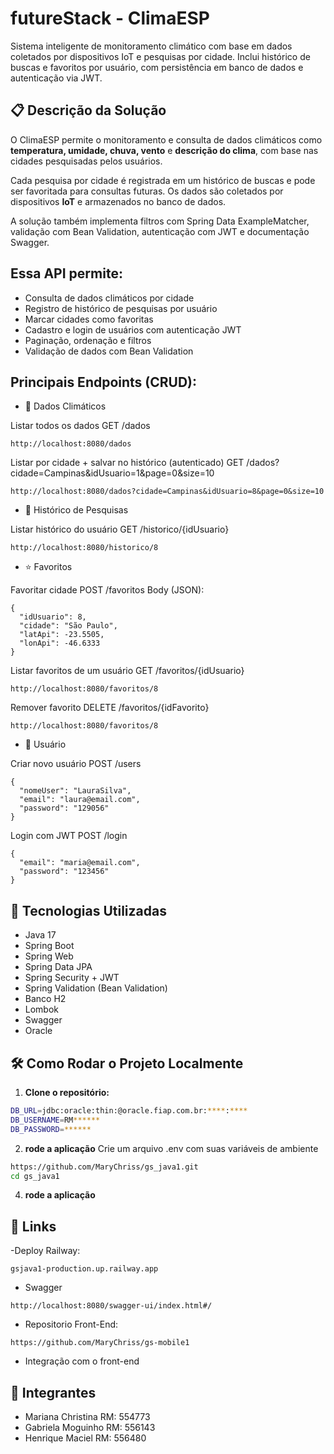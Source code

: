 # futureStack - ClimaESP

Sistema inteligente de monitoramento climático com base em dados coletados por dispositivos IoT e pesquisas por cidade. Inclui histórico de buscas e favoritos por usuário, com persistência em banco de dados e autenticação via JWT.

## 📋 Descrição da Solução

O ClimaESP permite o monitoramento e consulta de dados climáticos como **temperatura, umidade, chuva, vento** e **descrição do clima**, com base nas cidades pesquisadas pelos usuários.

Cada pesquisa por cidade é registrada em um histórico de buscas e pode ser favoritada para consultas futuras. Os dados são coletados por dispositivos **IoT** e armazenados no banco de dados.

A solução também implementa filtros com Spring Data ExampleMatcher, validação com Bean Validation, autenticação com JWT e documentação Swagger.

## Essa API permite:

- Consulta de dados climáticos por cidade
- Registro de histórico de pesquisas por usuário
- Marcar cidades como favoritas
- Cadastro e login de usuários com autenticação JWT
- Paginação, ordenação e filtros
- Validação de dados com Bean Validation

## Principais Endpoints (CRUD):

- 🌆 Dados Climáticos

Listar todos os dados
GET /dados

```
http://localhost:8080/dados
```

Listar por cidade + salvar no histórico (autenticado)
GET /dados?cidade=Campinas&idUsuario=1&page=0&size=10

```
http://localhost:8080/dados?cidade=Campinas&idUsuario=8&page=0&size=10
```

- 💾 Histórico de Pesquisas

Listar histórico do usuário
GET /historico/{idUsuario}

```
http://localhost:8080/historico/8
```

- ⭐ Favoritos

Favoritar cidade
POST /favoritos
Body (JSON):

```
{
  "idUsuario": 8,
  "cidade": "São Paulo",
  "latApi": -23.5505,
  "lonApi": -46.6333
}
```

Listar favoritos de um usuário
GET /favoritos/{idUsuario}

```
http://localhost:8080/favoritos/8
```

Remover favorito
DELETE /favoritos/{idFavorito}

```
http://localhost:8080/favoritos/8
```

- 👤 Usuário

Criar novo usuário
POST /users

```
{
  "nomeUser": "LauraSilva",
  "email": "laura@email.com",
  "password": "129056"
}
```

Login com JWT
POST /login

```
{
  "email": "maria@email.com",
  "password": "123456"
}
```

## 🚀 Tecnologias Utilizadas

- Java 17
- Spring Boot 
- Spring Web
- Spring Data JPA
- Spring Security + JWT
- Spring Validation (Bean Validation)
- Banco H2
- Lombok
- Swagger
- Oracle

## 🛠️ Como Rodar o Projeto Localmente

1. **Clone o repositório:**

```bash
DB_URL=jdbc:oracle:thin:@oracle.fiap.com.br:****:****
DB_USERNAME=RM******
DB_PASSWORD=******
```

2. **rode a aplicação**
Crie um arquivo .env com suas variáveis de ambiente

```bash
https://github.com/MaryChriss/gs_java1.git
cd gs_java1
```

4. **rode a aplicação**

## 🧠 Links

-Deploy Railway:
```
gsjava1-production.up.railway.app
```

- Swagger
```
http://localhost:8080/swagger-ui/index.html#/
```

- Repositorio Front-End:
```
https://github.com/MaryChriss/gs-mobile1
```

- Integração com o front-end
  
## 👥 Integrantes

- Mariana Christina RM: 554773
- Gabriela Moguinho RM: 556143
- Henrique Maciel RM: 556480
